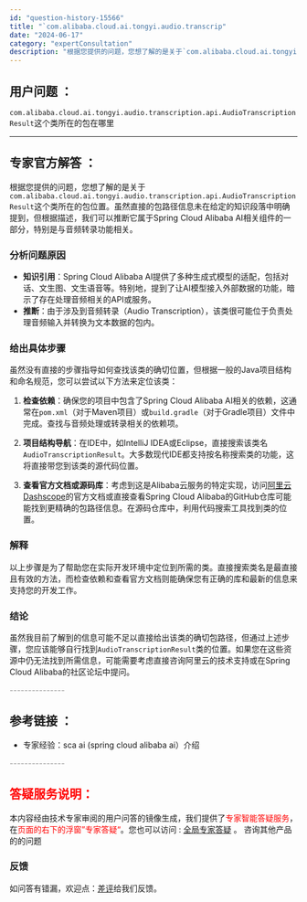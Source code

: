 ```yaml
---
id: "question-history-15566"
title: "`com.alibaba.cloud.ai.tongyi.audio.transcrip"
date: "2024-06-17"
category: "expertConsultation"
description: "根据您提供的问题，您想了解的是关于`com.alibaba.cloud.ai.tongyi.audio.transcription.api.AudioTranscriptionResult`这个类所在的包位置。虽然直接的包路径信息未在给定的知识段落中明确提到，但根据描述，我们可以推断它属于Sprin"
---
```


## 用户问题 ： 
 `com.alibaba.cloud.ai.tongyi.audio.transcription.api.AudioTranscriptionResult`这个类所在的包在哪里  

---------------
## 专家官方解答 ：

根据您提供的问题，您想了解的是关于`com.alibaba.cloud.ai.tongyi.audio.transcription.api.AudioTranscriptionResult`这个类所在的包位置。虽然直接的包路径信息未在给定的知识段落中明确提到，但根据描述，我们可以推断它属于Spring Cloud Alibaba AI相关组件的一部分，特别是与音频转录功能相关。

### 分析问题原因
- **知识引用**：Spring Cloud Alibaba AI提供了多种生成式模型的适配，包括对话、文生图、文生语音等。特别地，提到了让AI模型接入外部数据的功能，暗示了存在处理音频相关的API或服务。
- **推断**：由于涉及到音频转录（Audio Transcription），该类很可能位于负责处理音频输入并转换为文本数据的包内。

### 给出具体步骤
虽然没有直接的步骤指导如何查找该类的确切位置，但根据一般的Java项目结构和命名规范，您可以尝试以下方法来定位该类：

1. **检查依赖**：确保您的项目中包含了Spring Cloud Alibaba AI相关的依赖，这通常在`pom.xml`（对于Maven项目）或`build.gradle`（对于Gradle项目）文件中完成。查找与音频处理或转录相关的依赖项。

2. **项目结构导航**：在IDE中，如IntelliJ IDEA或Eclipse，直接搜索该类名`AudioTranscriptionResult`。大多数现代IDE都支持按名称搜索类的功能，这将直接带您到该类的源代码位置。

3. **查看官方文档或源码库**：考虑到这是Alibaba云服务的特定实现，访问[阿里云Dashscope](https://help.aliyun.com/zh/dashscope/)的官方文档或直接查看Spring Cloud Alibaba的GitHub仓库可能能找到更精确的包路径信息。在源码仓库中，利用代码搜索工具找到类的位置。

### 解释
以上步骤是为了帮助您在实际开发环境中定位到所需的类。直接搜索类名是最直接且有效的方法，而检查依赖和查看官方文档则能确保您有正确的库和最新的信息来支持您的开发工作。

### 结论
虽然我目前了解到的信息可能不足以直接给出该类的确切包路径，但通过上述步骤，您应该能够自行找到`AudioTranscriptionResult`类的位置。如果您在这些资源中仍无法找到所需信息，可能需要考虑直接咨询阿里云的技术支持或在Spring Cloud Alibaba的社区论坛中提问。


<font color="#949494">---------------</font> 


## 参考链接 ：

* 专家经验：sca ai (spring cloud alibaba ai）介绍 


 <font color="#949494">---------------</font> 
 


## <font color="#FF0000">答疑服务说明：</font> 

本内容经由技术专家审阅的用户问答的镜像生成，我们提供了<font color="#FF0000">专家智能答疑服务</font>，在<font color="#FF0000">页面的右下的浮窗”专家答疑“</font>。您也可以访问 : [全局专家答疑](https://answer.opensource.alibaba.com/docs/intro) 。 咨询其他产品的的问题

### 反馈
如问答有错漏，欢迎点：[差评](https://ai.nacos.io/user/feedbackByEnhancerGradePOJOID?enhancerGradePOJOId=15591)给我们反馈。
